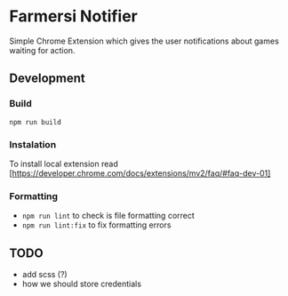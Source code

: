 # Farmersi Notifier

Simple Chrome Extension which gives the user notifications about games waiting for action.

## Development

### Build
`npm run build`

### Instalation
To install local extension read [https://developer.chrome.com/docs/extensions/mv2/faq/#faq-dev-01]

### Formatting
- `npm run lint` to check is file formatting correct
- `npm run lint:fix` to fix formatting errors

## TODO

- add scss (?)
- how we should store credentials
